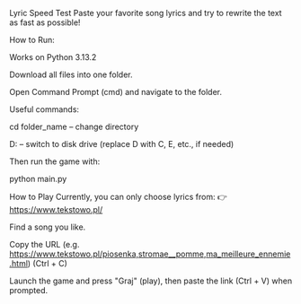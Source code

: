 Lyric Speed Test
Paste your favorite song lyrics and try to rewrite the text as fast as possible!

How to Run:

Works on Python 3.13.2

Download all files into one folder.

Open Command Prompt (cmd) and navigate to the folder.

Useful commands:

cd folder_name – change directory

D: – switch to disk drive (replace D with C, E, etc., if needed)

Then run the game with:

python main.py

How to Play
Currently, you can only choose lyrics from:
👉 https://www.tekstowo.pl/

Find a song you like.

Copy the URL (e.g. https://www.tekstowo.pl/piosenka,stromae__pomme,ma_meilleure_ennemie.html) (Ctrl + C)

Launch the game and press "Graj" (play), then paste the link (Ctrl + V) when prompted.
